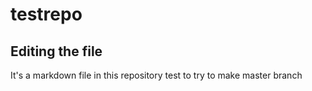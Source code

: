 # testrepo

## Editing the file

It's a markdown file in this repository
test to try to make master branch
